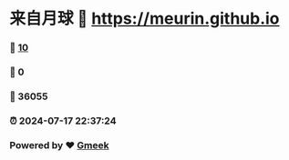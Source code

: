 # 来自月球 :link: https://meurin.github.io 
### :page_facing_up: [10](https://meurin.github.io/tag.html) 
### :speech_balloon: 0 
### :hibiscus: 36055 
### :alarm_clock: 2024-07-17 22:37:24 
### Powered by :heart: [Gmeek](https://github.com/Meekdai/Gmeek)
